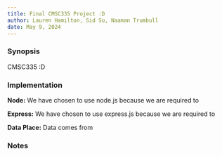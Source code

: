 ```yaml
---
title: Final CMSC335 Project :D
author: Lauren Hamilton, Sid Su, Naaman Trumbull
date: May 9, 2024
---
```


### Synopsis

CMSC335 :D

### Implementation

**Node:** We have chosen to use node.js because we are required to

**Express:** We have chosen to use express.js because we are required to

**Data Place:** Data comes from <place>

### Notes
